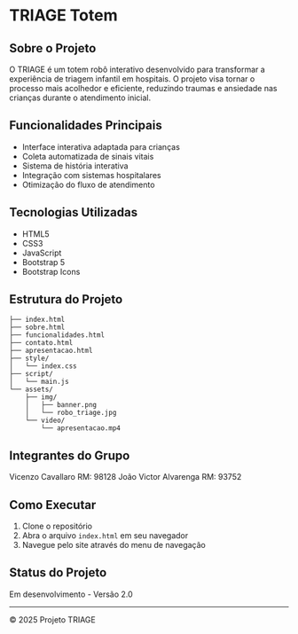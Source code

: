 # TRIAGE Totem

## Sobre o Projeto
O TRIAGE é um totem robô interativo desenvolvido para transformar a experiência de triagem infantil em hospitais. O projeto visa tornar o processo mais acolhedor e eficiente, reduzindo traumas e ansiedade nas crianças durante o atendimento inicial.

## Funcionalidades Principais
- Interface interativa adaptada para crianças
- Coleta automatizada de sinais vitais
- Sistema de história interativa
- Integração com sistemas hospitalares
- Otimização do fluxo de atendimento

## Tecnologias Utilizadas
- HTML5
- CSS3
- JavaScript
- Bootstrap 5
- Bootstrap Icons

## Estrutura do Projeto
```
├── index.html
├── sobre.html
├── funcionalidades.html
├── contato.html
├── apresentacao.html
├── style/
│   └── index.css
├── script/
│   └── main.js
└── assets/
    ├── img/
    │   ├── banner.png
    │   └── robo_triage.jpg
    └── video/
        └── apresentacao.mp4
```

## Integrantes do Grupo
Vicenzo Cavallaro RM: 98128
João Victor Alvarenga RM: 93752

## Como Executar
1. Clone o repositório
2. Abra o arquivo `index.html` em seu navegador
3. Navegue pelo site através do menu de navegação

## Status do Projeto
Em desenvolvimento - Versão 2.0

---
© 2025 Projeto TRIAGE
